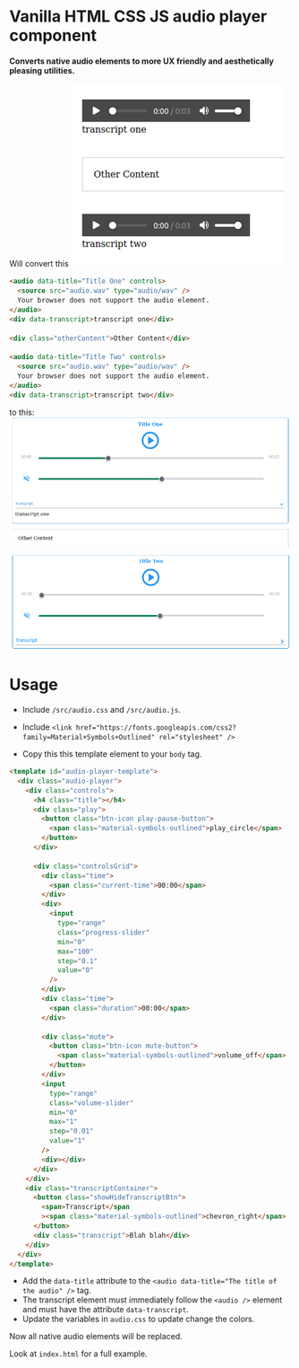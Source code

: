 # Vanilla HTML CSS JS audio player component

#### Converts native audio elements to more UX friendly and aesthetically pleasing utilities.

Will convert this
![before](./media/before.png)

```html
<audio data-title="Title One" controls>
  <source src="audio.wav" type="audio/wav" />
  Your browser does not support the audio element.
</audio>
<div data-transcript>transcript one</div>

<div class="otherContent">Other Content</div>

<audio data-title="Title Two" controls>
  <source src="audio.wav" type="audio/wav" />
  Your browser does not support the audio element.
</audio>
<div data-transcript>transcript two</div>
```

to this:
![after 1](./media/after1.png)
![after 2](./media/after2.png)

# Usage

- Include `/src/audio.css` and `/src/audio.js`.
- Include `<link
    href="https://fonts.googleapis.com/css2?family=Material+Symbols+Outlined"
    rel="stylesheet"
  />
`

- Copy this this template element to your `body` tag.

```html
<template id="audio-player-template">
  <div class="audio-player">
    <div class="controls">
      <h4 class="title"></h4>
      <div class="play">
        <button class="btn-icon play-pause-button">
          <span class="material-symbols-outlined">play_circle</span>
        </button>
      </div>

      <div class="controlsGrid">
        <div class="time">
          <span class="current-time">00:00</span>
        </div>
        <div>
          <input
            type="range"
            class="progress-slider"
            min="0"
            max="100"
            step="0.1"
            value="0"
          />
        </div>
        <div class="time">
          <span class="duration">00:00</span>
        </div>

        <div class="mute">
          <button class="btn-icon mute-button">
            <span class="material-symbols-outlined">volume_off</span>
          </button>
        </div>
        <input
          type="range"
          class="volume-slider"
          min="0"
          max="1"
          step="0.01"
          value="1"
        />
        <div></div>
      </div>
    </div>
    <div class="transcriptContainer">
      <button class="showHideTranscriptBtn">
        <span>Transcript</span
        ><span class="material-symbols-outlined">chevron_right</span>
      </button>
      <div class="transcript">Blah blah</div>
    </div>
  </div>
</template>
```

- Add the `data-title` attribute to the `<audio data-title="The title of the audio" />` tag.
- The transcript element must immediately follow the `<audio />` element and must have the attribute `data-transcript`.
- Update the variables in `audio.css` to update change the colors.

Now all native audio elements will be replaced.

Look at `index.html` for a full example.
